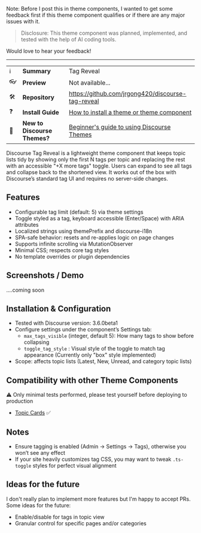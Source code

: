 Note: Before I post this in theme components, I wanted to get some feedback first if this theme component qualifies or if there are any major issues with it.

> Disclosure: This theme component was planned, implemented, and tested with the help of AI coding tools.

Would love to hear your feedback!

---

| | | |
|----|----|----|
| :information_source: | **Summary** | Tag Reveal |
| :eyeglasses: | **Preview** | Not available... |
| :hammer_and_wrench: | **Repository** | https://github.com/jrgong420/discourse-tag-reveal |
| :question: | **Install Guide** | [How to install a theme or theme component](https://meta.discourse.org/t/how-do-i-install-a-theme-or-theme-component/63682) |
| :open_book: | **New to Discourse Themes?** | [Beginner's guide to using Discourse Themes](https://meta.discourse.org/t/beginners-guide-to-using-discourse-themes/91966) |

Discourse Tag Reveal is a lightweight theme component that keeps topic lists tidy by showing only the first N tags per topic and replacing the rest with an accessible "+X more tags" toggle. Users can expand to see all tags and collapse back to the shortened view. It works out of the box with Discourse’s standard tag UI and requires no server-side changes.

## Features

- Configurable tag limit (default: 5) via theme settings
- Toggle styled as a tag, keyboard accessible (Enter/Space) with ARIA attributes
- Localized strings using themePrefix and discourse-i18n
- SPA-safe behavior: resets and re-applies logic on page changes
- Supports infinite scrolling via MutationObserver
- Minimal CSS; respects core tag styles
- No template overrides or plugin dependencies

## Screenshots / Demo

....coming soon

## Installation & Configuration

- Tested with Discourse version: 3.6.0beta1
- Configure settings under the component’s Settings tab:
  - `max_tags_visible` (integer, default 5): How many tags to show before collapsing
  - `toggle_tag_style` : Visual style of the toggle to match tag appearance (Currently only "box" style implemented)
- Scope: affects topic lists (Latest, New, Unread, and category topic lists)

## Compatibility with other Theme Components

:warning: Only minimal tests performed, please test yourself before deploying to production

- [Topic Cards](https://meta.discourse.org/t/topic-cards/296048) :white_check_mark:

## Notes

- Ensure tagging is enabled (Admin → Settings → Tags), otherwise you won’t see any effect
- If your site heavily customizes tag CSS, you may want to tweak `.ts-toggle` styles for perfect visual alignment

## Ideas for the future

I don't really plan to implement more features but I'm happy to accept PRs. Some ideas for the future:

- Enable/disable for tags in topic view
- Granular control for specific pages and/or categories
